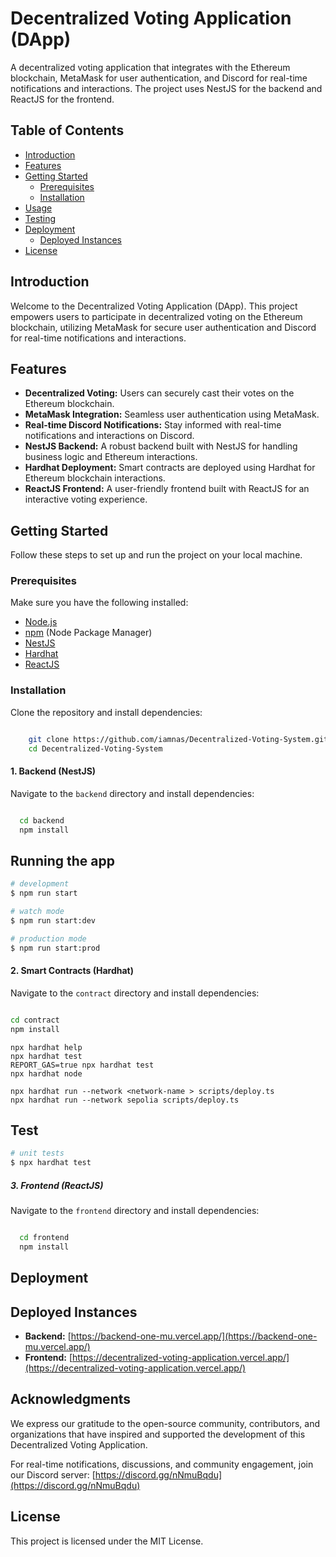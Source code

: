 # Decentralized Voting Application (DApp)

A decentralized voting application that integrates with the Ethereum blockchain, MetaMask for user authentication, and Discord for real-time notifications and interactions.
The project uses NestJS for the backend and ReactJS for the frontend.

## Table of Contents
- [Introduction](#introduction)
- [Features](#features)
- [Getting Started](#getting-started)
  - [Prerequisites](#prerequisites)
  - [Installation](#installation)
- [Usage](#usage)
- [Testing](#testing)
- [Deployment](#deployment) 
  - [Deployed Instances](#deployed-instances)
- [License](#license)

## Introduction

Welcome to the Decentralized Voting Application (DApp). This project empowers users to participate in decentralized voting on the Ethereum blockchain, utilizing MetaMask for secure user authentication and Discord for real-time notifications and interactions.

## Features

- **Decentralized Voting:** Users can securely cast their votes on the Ethereum blockchain.
- **MetaMask Integration:** Seamless user authentication using MetaMask.
- **Real-time Discord Notifications:** Stay informed with real-time notifications and interactions on Discord.
- **NestJS Backend:** A robust backend built with NestJS for handling business logic and Ethereum interactions.
- **Hardhat Deployment:** Smart contracts are deployed using Hardhat for Ethereum blockchain interactions.
- **ReactJS Frontend:** A user-friendly frontend built with ReactJS for an interactive voting experience.

## Getting Started

Follow these steps to set up and run the project on your local machine.

### Prerequisites

Make sure you have the following installed:

- [Node.js](https://nodejs.org/)
- [npm](https://www.npmjs.com/) (Node Package Manager)
- [NestJS](https://nestjs.com/)
- [Hardhat](https://hardhat.org/)
- [ReactJS](https://reactjs.org/)

### Installation

Clone the repository and install dependencies:

```bash

    git clone https://github.com/iamnas/Decentralized-Voting-System.git
    cd Decentralized-Voting-System

```


#### 1. Backend (NestJS)

Navigate to the `backend` directory and install dependencies:

```bash

  cd backend
  npm install

```

## Running the app

```bash
# development
$ npm run start

# watch mode
$ npm run start:dev

# production mode
$ npm run start:prod
```


#### 2. Smart Contracts (Hardhat)

Navigate to the `contract` directory and install dependencies:

```bash

cd contract
npm install

```

```shell
npx hardhat help
npx hardhat test
REPORT_GAS=true npx hardhat test
npx hardhat node

npx hardhat run --network <network-name > scripts/deploy.ts 
npx hardhat run --network sepolia scripts/deploy.ts 

```

## Test

```bash
# unit tests
$ npx hardhat test

```

##### 3. Frontend (ReactJS)

Navigate to the `frontend` directory and install dependencies:

```bash

  cd frontend
  npm install

```

## Deployment

## Deployed Instances

- **Backend:** [https://backend-one-mu.vercel.app/](https://backend-one-mu.vercel.app/)
- **Frontend:** [https://decentralized-voting-application.vercel.app/](https://decentralized-voting-application.vercel.app/)



## Acknowledgments

We express our gratitude to the open-source community, contributors, and organizations that have inspired and supported the development of this Decentralized Voting Application.

For real-time notifications, discussions, and community engagement, join our Discord server: [https://discord.gg/nNmuBqdu](https://discord.gg/nNmuBqdu)

## License

This project is licensed under the MIT License.
